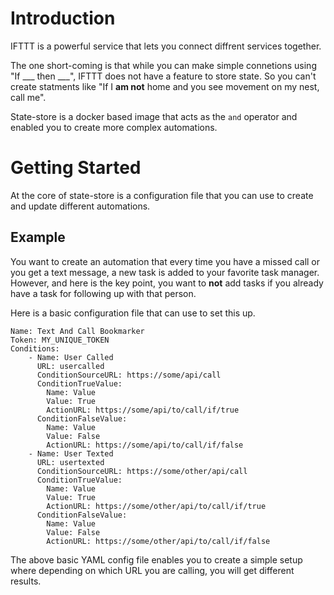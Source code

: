 # Introduction

IFTTT is a powerful service that lets you connect diffrent services together. 

The one short-coming is that while you can make simple connetions using "If ___ then ___", IFTTT does not have a feature to store state. So you can't create statments like "If I **am not** home and you see movement on my nest, call me".

State-store is a docker based image that acts as the `and` operator and enabled you to create more complex automations.

# Getting Started

At the core of state-store is a configuration file that you can use to create and update different automations.

## Example

You want to create an automation that every time you have a missed call or you get a text message, a new task is added to your favorite task manager. However, and here is the key point, you want to **not** add tasks if you already have a task for following up with that person.

Here is a basic configuration file that can use to set this up.

```
Name: Text And Call Bookmarker
Token: MY_UNIQUE_TOKEN
Conditions:
    - Name: User Called
      URL: usercalled
      ConditionSourceURL: https://some/api/call
      ConditionTrueValue:
        Name: Value
        Value: True
        ActionURL: https://some/api/to/call/if/true
      ConditionFalseValue:
        Name: Value
        Value: False
        ActionURL: https://some/api/to/call/if/false
    - Name: User Texted
      URL: usertexted
      ConditionSourceURL: https://some/other/api/call
      ConditionTrueValue:
        Name: Value
        Value: True
        ActionURL: https://some/other/api/to/call/if/true
      ConditionFalseValue:
        Name: Value
        Value: False 
        ActionURL: https://some/other/api/to/call/if/false
```

The above basic YAML config file enables you to create a simple setup where depending on which URL you are calling, you will get different results.